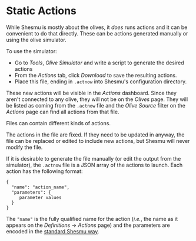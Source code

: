 # Static Actions
While Shesmu is mostly about the olives, it _does_ runs actions and it can be
convenient to do that directly. These can be actions generated manually or
using the olive simulator.

To use the simulator:
- Go to _Tools_, _Olive Simulator_ and write a script to generate the desired actions
- From the _Actions_ tab, click _Download_ to save the resulting actions.
- Place this file, ending in `.actnow` into Shesmu's configuration directory.

These new actions will be visible in the _Actions_ dashboard. Since they aren't
connected to any olive, they will not be on the _Olives_ page. They will be
listed as coming from the `.actnow` file and the _Olive Source_ filter on the
_Actions_ page can find all actions from that file.

Files can contain different kinds of actions.

The actions in the file are fixed. If they need to be updated in anyway, the
file can be replaced or edited to include new actions, but Shesmu will never
modify the file.

If it is desirable to generate the file manually (or edit the output from the
simulator), the `.actnow` file is a JSON array of the actions to launch. Each
action has the following format: 

    {
      "name": "action_name",
      "parameters": {
         parameter values
      }
    }

The `"name"` is the fully qualified name for the action (_i.e._, the name as it
appears on the _Definitions_ → _Actions_ page) and the parameters are encoded
in the [standard Shesmu way](implementation.md#json).

